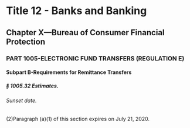 
# Title 12 - Banks and Banking
## Chapter X—Bureau of Consumer Financial Protection
### PART 1005-ELECTRONIC FUND TRANSFERS (REGULATION E)
#### Subpart B-Requirements for Remittance Transfers
##### § 1005.32 Estimates.
###### Sunset date.

(2)Paragraph (a)(1) of this section expires on July 21, 2020.
